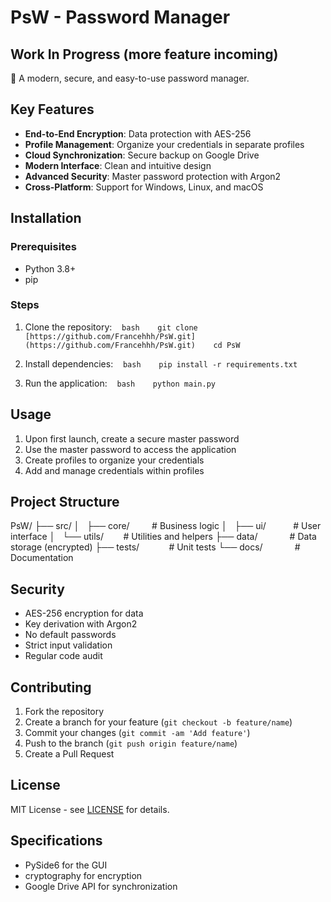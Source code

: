 # PsW - Password Manager

## Work In Progress (more feature incoming)

🔐 A modern, secure, and easy-to-use password manager.

## Key Features

- **End-to-End Encryption**: Data protection with AES-256
- **Profile Management**: Organize your credentials in separate profiles
- **Cloud Synchronization**: Secure backup on Google Drive
- **Modern Interface**: Clean and intuitive design
- **Advanced Security**: Master password protection with Argon2
- **Cross-Platform**: Support for Windows, Linux, and macOS

## Installation

### Prerequisites
- Python 3.8+
- pip

### Steps
1. Clone the repository:
   ```bash
   git clone [https://github.com/Francehhh/PsW.git](https://github.com/Francehhh/PsW.git)
   cd PsW
   ```

2. Install dependencies:
   ```bash
   pip install -r requirements.txt
   ```

3. Run the application:
   ```bash
   python main.py
   ```

## Usage

1. Upon first launch, create a secure master password
2. Use the master password to access the application
3. Create profiles to organize your credentials
4. Add and manage credentials within profiles

## Project Structure

PsW/
├── src/
│   ├── core/         # Business logic
│   ├── ui/           # User interface
│   └── utils/        # Utilities and helpers
├── data/             # Data storage (encrypted)
├── tests/            # Unit tests
└── docs/             # Documentation

## Security

- AES-256 encryption for data
- Key derivation with Argon2
- No default passwords
- Strict input validation
- Regular code audit

## Contributing

1. Fork the repository
2. Create a branch for your feature (`git checkout -b feature/name`)
3. Commit your changes (`git commit -am 'Add feature'`)
4. Push to the branch (`git push origin feature/name`)
5. Create a Pull Request

## License

MIT License - see [LICENSE](LICENSE) for details.

## Specifications

- PySide6 for the GUI
- cryptography for encryption
- Google Drive API for synchronization
